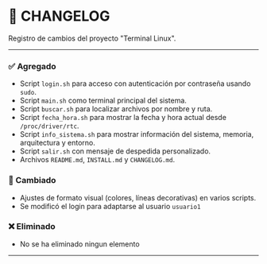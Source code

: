 # 📄 CHANGELOG

Registro de cambios del proyecto "Terminal Linux".

---

### ✅ Agregado
- Script `login.sh` para acceso con autenticación por contraseña usando `sudo`.
- Script `main.sh` como terminal principal del sistema.
- Script `buscar.sh` para localizar archivos por nombre y ruta.
- Script `fecha_hora.sh` para mostrar la fecha y hora actual desde `/proc/driver/rtc`.
- Script `info_sistema.sh` para mostrar información del sistema, memoria, arquitectura y entorno.
- Script `salir.sh` con mensaje de despedida personalizado.
- Archivos `README.md`, `INSTALL.md` y `CHANGELOG.md`.

### 🔁 Cambiado
- Ajustes de formato visual (colores, líneas decorativas) en varios scripts.
- Se modificó el login para adaptarse al usuario `usuario1`

### ❌ Eliminado
- No se ha eliminado ningun elemento 

---
